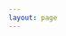 ```yaml
---
layout: page
---
```

<script setup>
import {
  VPTeamPage,
  VPTeamPageTitle,
  VPTeamMembers
} from 'vitepress/theme'

const members = [
  {
    avatar: 'https://www.github.com/loveyless.png',
    name: 'Loveyless',
    title: 'Creator',
    links: [
      { icon: 'github', link: 'https://github.com/loveyless' },
      { icon: 'twitter', link: 'https://twitter.com/Lovey1ess' }
    ]
  },
]
</script>

<VPTeamPage>
  <VPTeamPageTitle>
    <template #title>
      团队是什么？
    </template>
    <template #lead>
      目前只有我一个人默默的记录自己学的算法
    </template>
  </VPTeamPageTitle>
  <VPTeamMembers
    :members="members"
  />
</VPTeamPage>
